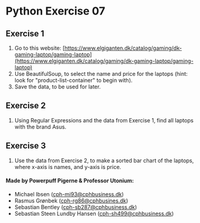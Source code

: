 # Python Exercise 07

## Exercise 1
1. Go to this website: [https://www.elgiganten.dk/catalog/gaming/dk-gaming-laptop/gaming-laptop](https://www.elgiganten.dk/catalog/gaming/dk-gaming-laptop/gaming-laptop)
2. Use BeautifulSoup, to select the name and price for the laptops (hint: look for "product-list-container" to begin with).
3. Save the data, to be used for later.

## Exercise 2
1. Using Regular Expressions and the data from Exercise 1, find all laptops with the brand Asus.

## Exercise 3
1. Use the data from Exercise 2, to make a sorted bar chart of the laptops, where x-axis is names, and y-axis is price. 



#### Made by Powerpuff Pigerne & Professor Utonium:
- Michael Ibsen (cph-mi93@cphbusiness.dk)
- Rasmus Grønbek (cph-rg86@cphbusines.dk)
- Sebastian Bentley (cph-sb287@cphbusiness.dk)
- Sebastian Steen Lundby Hansen (cph-sh499@cphbusiness.dk)
